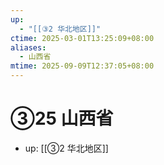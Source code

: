 ```yaml
---
up:
  - "[[③2 华北地区]]"
ctime: 2025-03-01T13:25:09+08:00
aliases:
  - 山西省
mtime: 2025-09-09T12:37:05+08:00
---
```


# ③25 山西省

- up: [[③2 华北地区]]
